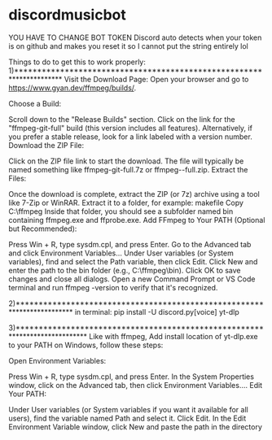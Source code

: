 # discordmusicbot

YOU HAVE TO CHANGE BOT TOKEN
Discord auto detects when your token is on github and makes you reset it so I cannot put the string entirely lol 

Things to do to get this to work properly:
1)*********************************************************************
Visit the Download Page:
Open your browser and go to https://www.gyan.dev/ffmpeg/builds/.

Choose a Build:

Scroll down to the "Release Builds" section.
Click on the link for the "ffmpeg-git-full" build (this version includes all features).
Alternatively, if you prefer a stable release, look for a link labeled with a version number.
Download the ZIP File:

Click on the ZIP file link to start the download. The file will typically be named something like ffmpeg-git-full.7z or ffmpeg-<version>-full.zip.
Extract the Files:

Once the download is complete, extract the ZIP (or 7z) archive using a tool like 7-Zip or WinRAR.
Extract it to a folder, for example:
makefile
Copy
C:\ffmpeg
Inside that folder, you should see a subfolder named bin containing ffmpeg.exe and ffprobe.exe.
Add FFmpeg to Your PATH (Optional but Recommended):

Press Win + R, type sysdm.cpl, and press Enter.
Go to the Advanced tab and click Environment Variables…
Under User variables (or System variables), find and select the Path variable, then click Edit.
Click New and enter the path to the bin folder (e.g., C:\ffmpeg\bin).
Click OK to save changes and close all dialogs.
Open a new Command Prompt or VS Code terminal and run ffmpeg -version to verify that it's recognized.

2)************************************************************************
in terminal: 
pip install -U discord.py[voice] yt-dlp

3)****************************************************************************
Like with ffmpeg, Add install location of yt-dlp.exe to your PATH on Windows, follow these steps:

Open Environment Variables:

Press Win + R, type sysdm.cpl, and press Enter.
In the System Properties window, click on the Advanced tab, then click Environment Variables….
Edit Your PATH:

Under User variables (or System variables if you want it available for all users), find the variable named Path and select it.
Click Edit.
In the Edit Environment Variable window, click New and paste the path in the directory

